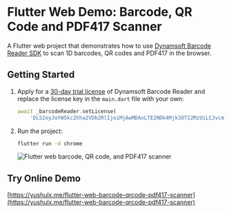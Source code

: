# Flutter Web Demo: Barcode, QR Code and PDF417 Scanner

A Flutter web project that demonstrates how to use [Dynamsoft Barcode Reader SDK](https://www.dynamsoft.com/barcode-reader/overview/) to scan 1D barcodes, QR codes and PDF417 in the browser.

## Getting Started
1. Apply for a [30-day trial license](https://www.dynamsoft.com/customer/license/trialLicense/?product=dbr) of Dynamsoft Barcode Reader and replace the license key in the `main.dart` file with your own:

    ```dart
    await _barcodeReader.setLicense(
        'DLS2eyJoYW5kc2hha2VDb2RlIjoiMjAwMDAxLTE2NDk4Mjk3OTI2MzUiLCJvcmdhbml6YXRpb25JRCI6IjIwMDAwMSIsInNlc3Npb25QYXNzd29yZCI6IndTcGR6Vm05WDJrcEQ5YUoifQ==');
    ```

2. Run the project:

    ```bash
    flutter run -d chrome
    ```

    ![Flutter web barcode, QR code, and PDF417 scanner](https://www.dynamsoft.com/codepool/img/2023/02/flutter-web-barcode-qr-pdf417-scanner.png)
    
## Try Online Demo
[https://yushulx.me/flutter-web-barcode-qrcode-pdf417-scanner](https://yushulx.me/flutter-web-barcode-qrcode-pdf417-scanner)
